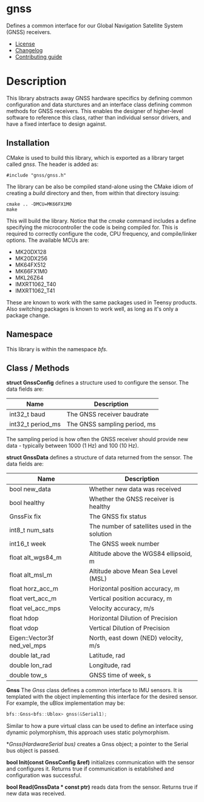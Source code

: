 # gnss
Defines a common interface for our Global Navigation Satellite System (GNSS) receivers.
   * [License](LICENSE.md)
   * [Changelog](CHANGELOG.md)
   * [Contributing guide](CONTRIBUTING.md)

# Description
This library abstracts away GNSS hardware specifics by defining common configuration and data sturctures and an interface class defining common methods for GNSS receivers. This enables the designer of higher-level software to reference this class, rather than individual sensor drivers, and have a fixed interface to design against.

## Installation
CMake is used to build this library, which is exported as a library target called *gnss*. The header is added as:

```
#include "gnss/gnss.h"
```

The library can be also be compiled stand-alone using the CMake idiom of creating a *build* directory and then, from within that directory issuing:

```
cmake .. -DMCU=MK66FX1M0
make
```

This will build the library. Notice that the *cmake* command includes a define specifying the microcontroller the code is being compiled for. This is required to correctly configure the code, CPU frequency, and compile/linker options. The available MCUs are:
   * MK20DX128
   * MK20DX256
   * MK64FX512
   * MK66FX1M0
   * MKL26Z64
   * IMXRT1062_T40
   * IMXRT1062_T41

These are known to work with the same packages used in Teensy products. Also switching packages is known to work well, as long as it's only a package change.

## Namespace
This library is within the namespace *bfs*.

## Class / Methods

**struct GnssConfig** defines a structure used to configure the sensor. The data fields are:

| Name | Description |
| --- | --- |
| int32_t baud | The GNSS receiver baudrate |
| int32_t period_ms | The GNSS sampling period, ms |

The sampling period is how often the GNSS receiver should provide new data - typically between 1000 (1 Hz) and 100 (10 Hz).

**struct GnssData** defines a structure of data returned from the sensor. The data fields are:

| Name | Description |
| --- | --- |
| bool new_data | Whether new data was received |
| bool healthy | Whether the GNSS receiver is healthy |
| GnssFix fix | The GNSS fix status |
| int8_t num_sats | The number of satellites used in the solution |
| int16_t week | The GNSS week number |
| float alt_wgs84_m | Altitude above the WGS84 ellipsoid, m |
| float alt_msl_m | Altitude above Mean Sea Level (MSL) |
| float horz_acc_m | Horizontal position accuracy, m |
| float vert_acc_m | Vertical position accuracy, m |
| float vel_acc_mps | Velocity accuracy, m/s |
| float hdop | Horizontal Dilution of Precision |
| float vdop | Vertical Dilution of Precision |
| Eigen::Vector3f ned_vel_mps | North, east down (NED) velocity, m/s |
| double lat_rad | Latitude, rad |
| double lon_rad | Longitude, rad |
| double tow_s | GNSS time of week, s |

**Gnss** The *Gnss* class defines a common interface to IMU sensors. It is templated with the object implementing this interface for the desired sensor. For example, the uBlox implementation may be:

```C++
bfs::Gnss<bfs::Ublox> gnss(&Serial1);
```

Similar to how a pure virtual class can be used to define an interface using dynamic polymorphism, this approach uses static polymorphism.

**Gnss(HardwareSerial *bus)** creates a Gnss object; a pointer to the Serial bus object is passed.

**bool Init(const GnssConfig &ref)** initializes communication with the sensor and configures it. Returns true if communication is established and configuration was successful.

**bool Read(GnssData &ast; const ptr)** reads data from the sensor. Returns true if new data was received.
